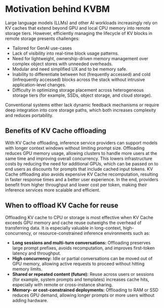 <!--
SPDX-FileCopyrightText: Copyright (c) 2025 NVIDIA CORPORATION & AFFILIATES.
All rights reserved.
SPDX-License-Identifier: Apache-2.0

Licensed under the Apache License, Version 2.0 (the "License");
you may not use this file except in compliance with the License.
You may obtain a copy of the License at

http://www.apache.org/licenses/LICENSE-2.0

Unless required by applicable law or agreed to in writing, software
distributed under the License is distributed on an "AS IS" BASIS,
WITHOUT WARRANTIES OR CONDITIONS OF ANY KIND, either express or implied.
See the License for the specific language governing permissions and
limitations under the License.
-->

# Motivation behind KVBM

Large language models (LLMs) and other AI workloads increasingly rely on KV caches that extend beyond GPU and local CPU memory into remote storage tiers. However, efficiently managing the lifecycle of KV blocks in remote storage presents challenges:

* Tailored for GenAI use-cases
* Lack of visibility into real-time block usage patterns.
* Need for lightweight, ownership-driven memory management over complex object stores with unneeded overheads.
* Modular and need simplified UX and to be memory safe.
* Inability to differentiate between hot (frequently accessed) and cold (infrequently accessed) blocks across the stack without intrusive application-level changes.
* Difficulty in optimizing storage placement across heterogeneous storage tiers (for example, SSDs, object storage, and cloud storage).

Conventional systems either lack dynamic feedback mechanisms or require deep integration into core storage paths, which both increases complexity and reduces portability.

## Benefits of KV Cache offloading

With KV Cache offloading, inference service providers can support models with longer context windows without limiting prompt size. Offloading reduces GPU memory usage, allowing clusters to handle more users at the same time and improving overall concurrency. This lowers infrastructure costs by reducing the need for additional GPUs, which can be passed on to end users as discounts for prompts that include cached input tokens. KV Cache offloading also avoids expensive KV Cache recomputation, resulting in faster response times and a better user experience. In the end, providers benefit from higher throughput and lower cost per token, making their inference services more scalable and efficient.

## When to offload KV Cache for reuse

Offloading KV cache to CPU or storage is most effective when KV Cache exceeds GPU memory and cache reuse outweighs the overhead of transferring data. It is especially valuable in long-context, high-concurrency, or resource-constrained inference environments such as:

* **Long sessions and multi-turn conversations:** Offloading preserves large prompt prefixes, avoids recomputation, and improves first-token latency and throughput.
* **High concurrency:** Idle or partial conversations can be moved out of GPU memory, allowing active requests to proceed without hitting memory limits.
* **Shared or repeated content (future):** Reuse across users or sessions (for example, system prompts and templates) increases cache hits, especially with remote or cross-instance sharing.
* **Memory- or cost-constrained deployments:** Offloading to RAM or SSD reduces GPU demand, allowing longer prompts or more users without adding hardware.
